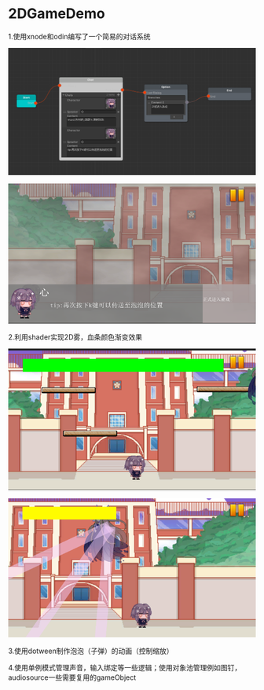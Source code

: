 # 2DGameDemo
1.使用xnode和odin编写了一个简易的对话系统

![对话系统](https://github.com/Wxwind/2DGameDemo/blob/master/Image/dialougueSystem_Editor.png)

![对话系统演示](https://github.com/Wxwind/2DGameDemo/blob/master/Image/dialougueSystem_Running.png)

2.利用shader实现2D雾，血条颜色渐变效果

![血条渐变1](https://github.com/Wxwind/2DGameDemo/blob/master/Image/Blood1.png)

![血条渐变2](https://github.com/Wxwind/2DGameDemo/blob/master/Image/Blood2.png)

3.使用dotween制作泡泡（子弹）的动画（控制缩放）

4.使用单例模式管理声音，输入绑定等一些逻辑；使用对象池管理例如图钉，audiosource一些需要复用的gameObject
